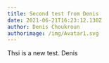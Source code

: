 ```yaml
---
title: Second test from Denis
date: 2021-06-21T16:23:12.130Z
author: Denis Choukroun
authorimage: /img/Avatar1.svg
---
```

Thsi is a new test.
Denis